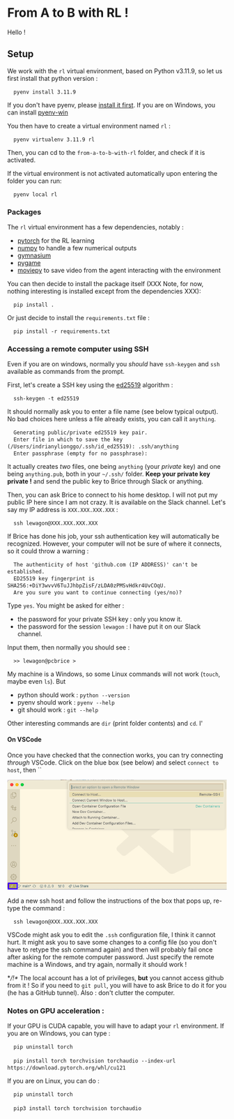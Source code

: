 # From A to B with RL !

Hello !

## Setup

We work with the `rl` virtual environment, based on Python v3.11.9, so let us
first install that python version :

```
  pyenv install 3.11.9
```

If you don't have pyenv, please [install it first](https://github.com/pyenv/pyenv).
If you are on Windows, you can install [pyenv-win](https://pyenv-win.github.io/pyenv-win/)

You then have to create a virtual environment named `rl` :

```
  pyenv virtualenv 3.11.9 rl
````

Then, you can cd to the `from-a-to-b-with-rl` folder, and check if it is activated.

If the virtual environment is not activated automatically upon entering the folder you can run:

```
  pyenv local rl
````

### Packages

The `rl` virtual environment has a few dependencies, notably :

- [pytorch](https://pytorch.org/) for the RL learning
- [numpy](https://numpy.org/) to handle a few numerical outputs
- [gymnasium](https://gymnasium.farama.org/)
- [pygame](https://www.pygame.org/news)
- [moviepy](https://pypi.org/project/moviepy/) to save video from the agent interacting with the environment

You can then decide to install the package itself (XXX
Note, for now, nothing interesting is installed except from the dependencies XXX):

```
  pip install .
````

Or just decide to install the `requirements.txt` file :

```
  pip install -r requirements.txt
```

### Accessing a remote computer using SSH

Even if you are on windows, normally you _should_ have `ssh-keygen` and `ssh` available
as commands from the prompt.

First, let's create a SSH key using the [ed25519](https://en.wikipedia.org/wiki/EdDSA#Ed25519)
algorithm :

```
  ssh-keygen -t ed25519
```

It should normally ask you to enter a file name (see below typical output).
No bad choices here unless a file already exists, you can call it `anything`.

```
  Generating public/private ed25519 key pair.
  Enter file in which to save the key (/Users/indrianylionggo/.ssh/id_ed25519): .ssh/anything
  Enter passphrase (empty for no passphrase):
```

It actually creates _two_ files, one being `anything` (your _private_ key) and
one being  `anything.pub`, both in your `~/.ssh/` folder. **Keep your private
key private !** and send the public key to Brice through Slack or anything.

Then, you can ask Brice to connect to his home desktop. I will not put my public
IP here since I am not crazy. It is available on the Slack channel. Let's say my
IP address is `XXX.XXX.XXX.XXX` :

```
  ssh lewagon@XXX.XXX.XXX.XXX
```

If Brice has done his job, your ssh authentication key will automatically be
recognized. However, your computer will not be sure of where it connects, so it
could throw a warning :

```
  The authenticity of host 'github.com (IP ADDRESS)' can't be established.
  ED25519 key fingerprint is SHA256:+DiY3wvvV6TuJJhbpZisF/zLDA0zPMSvHdkr4UvCOqU.
  Are you sure you want to continue connecting (yes/no)?
```

Type `yes`. You might be asked for either :

- the password for your private SSH key : only you know it.
- the password for the session `lewagon` : I have put it on our Slack channel.

Input them, then normally you should see :

```
  >> lewagon@pcbrice >
```

My machine is a Windows, so some Linux commands will not work (`touch`, maybe even `ls`). But

* python should work : `python --version`
* pyenv should work : `pyenv --help`
* git should work : `git --help`

Other interesting commands are `dir` (print folder contents) and `cd`. I'

#### On VSCode

Once you have checked that the connection works, you can try connecting _through_ VSCode. Click on the blue box (see below) and select `connect to host`, then ``

![img](vscode_ssh_screenshot.png)

Add a new ssh host and follow the instructions of the box that pops up, re-type the command :

```
  ssh lewagon@XXX.XXX.XXX.XXX
```

VSCode might ask you to edit the `.ssh` configuration file, I think it cannot
hurt. It might ask you to save some changes to a config file (so you don't have to retype the ssh command again)
and then will probably fail once after asking for the remote computer password. Just specify the remote machine is
a Windows, and try again, normally it should work !

**/!\** The local account has a lot of privileges, __but__ you cannot access github from it ! So if you need to `git pull`, you will have
to ask Brice to do it for you (he has a GitHub tunnel). Also : don't clutter the computer.

### Notes on GPU acceleration :

If your GPU is CUDA capable, you will have to adapt your `rl` environment. If you are on Windows, you can type :

```
  pip uninstall torch

  pip install torch torchvision torchaudio --index-url https://download.pytorch.org/whl/cu121
```

If you are on Linux, you can do :

```
  pip uninstall torch

  pip3 install torch torchvision torchaudio
```
